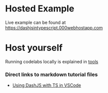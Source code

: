# Hosted Example

Live example can be found at <https://dashjsintypescript.000webhostapp.com>

# Host yourself
Running codelabs locally is explained in [tools](tools)

### Direct links to markdown tutorial files
* [Using DashJS with TS in VSCode](tools/site/codelabs/Using-DashJS-with-TypeScript-in-VSCode.md)
